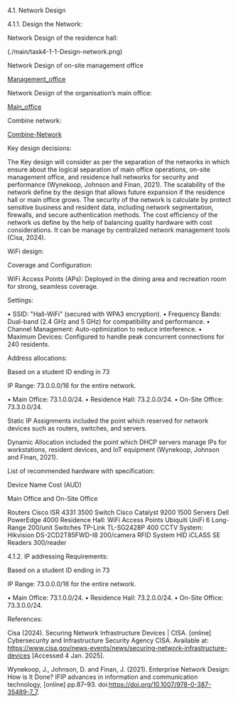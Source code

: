 4.1. Network Design

4.1.1. Design the Network: 

Network Design of the residence hall: 

(./main/task4-1-1-Design-network.png)

Network Design of on-site management office

[Management_office](./main/task-4-1-1-Managementoffice.png)

Network Design of the organisation’s main office: 

[Main_office](./main/task4-1-1-Mainoffice.png)

Combine network:

[Combine-Network](./main/task4-1-1-Combine-Network.png)

Key design decisions: 


The Key design will consider as per the separation of the networks in which ensure about the logical separation of main office operations, on-site management office, and residence hall networks for security and performance (Wynekoop, Johnson and Finan, 2021). The scalability of the network define by the design that allows future expansion if the residence hall or main office grows. The security of the network is calculate by protect sensitive business and resident data, including network segmentation, firewalls, and secure authentication methods. The cost efficiency of the network us define by the help of balancing quality hardware with cost considerations. It can be manage by centralized network management tools (Cisa, 2024). 


WiFi design:

Coverage and Configuration:

WiFi Access Points (APs): Deployed in the dining area and recreation room for strong, seamless coverage.

Settings:

•	SSID: "Hall-WiFi" (secured with WPA3 encryption).
•	Frequency Bands: Dual-band (2.4 GHz and 5 GHz) for compatibility and performance.
•	Channel Management: Auto-optimization to reduce interference.
•	Maximum Devices: Configured to handle peak concurrent connections for 240 residents.

Address allocations:

Based on a student ID ending in 73

IP Range: 73.0.0.0/16 for the entire network.

•	Main Office: 73.1.0.0/24.
•	Residence Hall: 73.2.0.0/24.
•	On-Site Office: 73.3.0.0/24.

Static IP Assignments included the point which reserved for network devices such as routers, switches, and servers.

Dynamic Allocation included the point which DHCP servers manage IPs for workstations, resident devices, and IoT equipment (Wynekoop, Johnson and Finan, 2021).



List of recommended hardware with specification: 

Device	Name	Cost (AUD)

Main Office and On-Site Office

Routers	Cisco ISR 4331	3500
Switch	Cisco Catalyst 9200	1500
Servers	Dell PowerEdge	4000
Residence Hall:
WiFi Access Points	Ubiquiti UniFi 6 Long-Range	200/unit
Switches	TP-Link TL-SG2428P	400
CCTV System:	Hikvision DS-2CD2T85FWD-I8	200/camera
RFID System	HID iCLASS SE Readers	300/reader


4.1.2. IP addressing Requirements: 

Based on a student ID ending in 73

IP Range: 73.0.0.0/16 for the entire network.

•	Main Office: 73.1.0.0/24.
•	Residence Hall: 73.2.0.0/24.
•	On-Site Office: 73.3.0.0/24.

References: 

Cisa (2024). Securing Network Infrastructure Devices | CISA. [online] Cybersecurity and Infrastructure Security Agency CISA. Available at: https://www.cisa.gov/news-events/news/securing-network-infrastructure-devices [Accessed 4 Jan. 2025].

Wynekoop, J., Johnson, D. and Finan, J. (2021). Enterprise Network Design: How is It Done? IFIP advances in information and communication technology, [online] pp.87–93. doi:https://doi.org/10.1007/978-0-387-35489-7_7.





